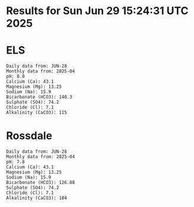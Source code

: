 # Results for Sun Jun 29 15:24:31 UTC 2025
# ELS
```
Daily data from: JUN-28
Monthly data from: 2025-04
pH: 8.0
Calcium (Ca): 43.1
Magnesium (Mg): 13.25
Sodium (Na): 15.9
Bicarbonate (HCO3): 140.3
Sulphate (SO4): 74.2
Chloride (Cl): 7.1
Alkalinity (CaCO3): 115
```
# Rossdale
```
Daily data from: JUN-28
Monthly data from: 2025-04
pH: 7.8
Calcium (Ca): 43.1
Magnesium (Mg): 13.25
Sodium (Na): 15.9
Bicarbonate (HCO3): 126.88
Sulphate (SO4): 74.2
Chloride (Cl): 7.1
Alkalinity (CaCO3): 104
```
